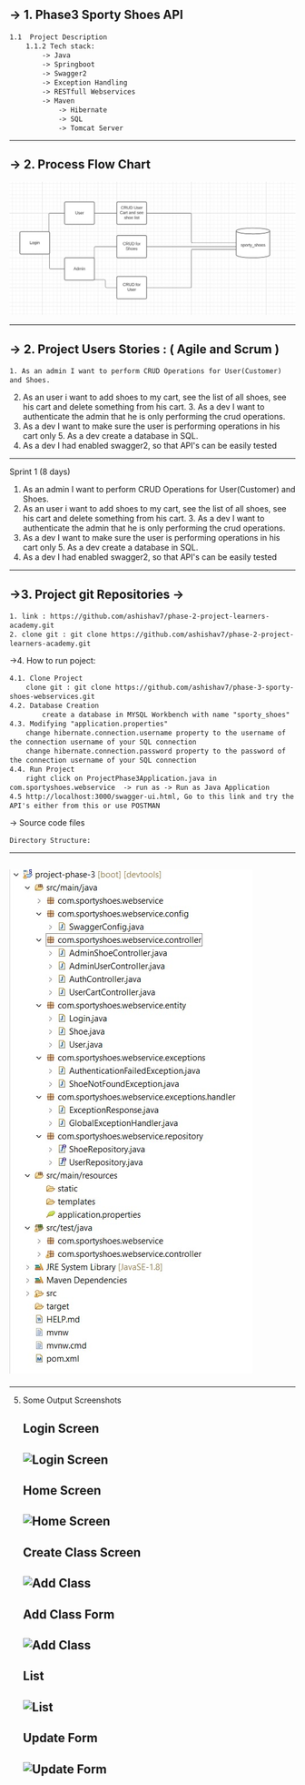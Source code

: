 ->  1. Phase3 Sporty Shoes API 
---
	1.1  Project Description
		1.1.2 Tech stack:	
			-> Java
			-> Springboot
			-> Swagger2
			-> Exception Handling
			-> RESTfull Webservices
			-> Maven
      			-> Hibernate
      			-> SQL
      			-> Tomcat Server
---
		
-> 2. Process Flow Chart
---
![Process Flow Chart](screenshots/process.jpg)


---
-> 2. Project Users Stories : ( Agile and Scrum )
---

	1. As an admin I want to perform CRUD Operations for User(Customer) and Shoes.
  2. As an user i want to add shoes to my cart, see the list of all shoes, see his cart and delete something from his cart.
	3. As a dev I want to authenticate the admin that he is only performing the crud operations.
  4. As a dev I want to make sure the user is performing operations in his cart only
	5. As a dev create a database in SQL.
  6. As a dev I had enabled swagger2, so that API's can be easily tested

---

Sprint 1 (8 days)

  1. As an admin I want to perform CRUD Operations for User(Customer) and Shoes.
  2. As an user i want to add shoes to my cart, see the list of all shoes, see his cart and delete something from his cart.
	3. As a dev I want to authenticate the admin that he is only performing the crud operations.
  4. As a dev I want to make sure the user is performing operations in his cart only
	5. As a dev create a database in SQL.
  6. As a dev I had enabled swagger2, so that API's can be easily tested
	
---

->3. Project git Repositories ->
---
	1. link : https://github.com/ashishav7/phase-2-project-learners-academy.git
	2. clone git : git clone https://github.com/ashishav7/phase-2-project-learners-academy.git
	

->4. How to run poject:
	
	4.1. Clone Project
		clone git : git clone https://github.com/ashishav7/phase-3-sporty-shoes-webservices.git
	4.2. Database Creation
    		create a database in MYSQL Workbench with name "sporty_shoes"
  	4.3. Modifying "application.properties"
		change hibernate.connection.username property to the username of the connection username of your SQL connection
		change hibernate.connection.password property to the password of the connection username of your SQL connection
  	4.4. Run Project 
  		right click on ProjectPhase3Application.java in com.sportyshoes.webservice  -> run as -> Run as Java Application
    4.5 http://localhost:3000/swagger-ui.html, Go to this link and try the API's either from this or use POSTMAN

-> Source code files

	Directory Structure:
  ---
  ![Directory Structure1](screenshots/directory.jpg)
  ---
  -----

5. Some Output Screenshots
	
	**Login Screen**
	--- 
	![Login Screen](screenshots/login.jpg)
	---
	**Home Screen**	
	--- 
	![Home Screen](screenshots/home.jpg)
	---
	**Create Class Screen**
	--- 
	![Add Class](screenshots/addclass.jpg)
	---
	**Add Class Form** 
	--- 
	![Add Class](screenshots/addclassForm.jpg)
	---
	
	**List**
	---
	![List](screenshots/list.jpg)
	---
	
	**Update Form**
	---
	![Update Form](screenshots/updateform.jpg)
	---
